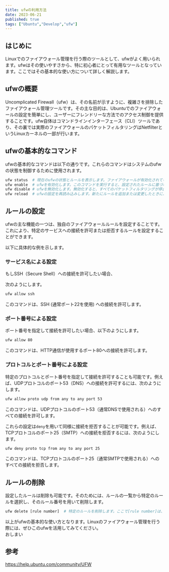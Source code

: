 ```yaml
---
title: ufwの利用方法
date: 2023-06-21
published: true
tags: ["Ubuntu","Develop","ufw"]
---
```


## はじめに

Linuxでのファイアウォール管理を行う際のツールとして、ufwがよく用いられます。ufwはその使いやすさから、特に初心者にとって有用なツールとなっています。ここではその基本的な使い方について詳しく解説します。

## ufwの概要

Uncomplicated Firewall（ufw）は、その名前が示すように、複雑さを排除したファイアウォール管理ツールです。その主な目的は、Ubuntuでのファイアウォールの設定を簡単にし、ユーザーにフレンドリーな方法でのアクセス制御を提供することです。ufw自体はコマンドラインインターフェース（CLI）ツールであり、その裏では実際のファイアウォールのパケットフィルタリングはNetfilterというLinuxカーネルの一部が行います。

## ufwの基本的なコマンド

ufwの基本的なコマンドは以下の通りです。これらのコマンドはシステムのufwの状態を制御するために使用されます。

```bash
ufw status  # 現在のufwの状態とルールを表示します。ファイアウォールが有効化されているか、どのようなルールが設定されているかを確認できます。
ufw enable  # ufwを有効化します。このコマンドを実行すると、設定されたルールに基づいてパケットフィルタリングが開始されます。
ufw disable # ufwを無効化します。無効化すると、すべてのパケットフィルタリングが停止し、全てのネットワークトラフィックが許可されます。
ufw reload  # ufwの設定を再読み込みします。新たにルールを追加または変更したときに、それらのルールを反映させるために使用します。
```

## ルールの設定

ufwの主な機能の一つは、独自のファイアウォールルールを設定することです。これにより、特定のサービスへの接続を許可または拒否するルールを設定することができます。

以下に具体的な例を示します。

### サービス名による設定

もしSSH（Secure Shell）への接続を許可したい場合、

次のようにします。

```bash
ufw allow ssh
```

このコマンドは、SSH (通常ポート22を使用) への接続を許可します。

### ポート番号による設定

ポート番号を指定して接続を許可したい場合、以下のようにします。

```bash
ufw allow 80
```

このコマンドは、HTTP通信が使用するポート80への接続を許可します。

### プロトコルとポート番号による設定

特定のプロトコルとポート番号を指定して接続を許可することも可能です。例えば、UDPプロトコルのポート53（DNS）への接続を許可するには、次のようにします。

```bash
ufw allow proto udp from any to any port 53
```

このコマンドは、UDPプロトコルのポート53（通常DNSで使用される）へのすべての接続を許可します。

これらの設定は`deny`を用いて同様に接続を拒否することが可能です。例えば、TCPプロトコルのポート25（SMTP）への接続を拒否するには、次のようにします。

```bash
ufw deny proto tcp from any to any port 25
```

このコマンドは、TCPプロトコルのポート25（通常SMTPで使用される）へのすべての接続を拒否します。

## ルールの削除

設定したルールは削除も可能です。そのためには、ルールの一覧から特定のルールを選択し、そのルール番号を用いて削除します。

```bash
ufw delete [rule number]  # 特定のルールを削除します。ここで[rule number]は、`ufw status numbered`コマンドを使って表示されるルールの番号です。
```

以上がufwの基本的な使い方となります。Linuxのファイアウォール管理を行う際には、ぜひこのufwを活用してみてください。  
おしまい


## 参考
https://help.ubuntu.com/community/UFW  